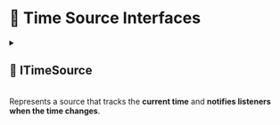 # 🧩 Time Source Interfaces

<details>
  <summary>
    <h2>🧩 ITimeSource</h2>
    <br> Represents a source that tracks the <b>current time</b> and <b>notifies listeners when the time changes</b>.
  </summary>

<br>

### Events
#### `event Action<float> OnTimeChanged`
```csharp
event Action<float> OnTimeChanged;
```
- **Description:** Raised whenever the current time changes.
- **Parameters:** `float` — the new current time in seconds.

### Methods
#### `float GetTime()`
```csharp
float GetTime();
```
- **Description:** Gets the current time from the source.
- **Returns:** `float` — current time in seconds.

#### `void SetTime(float time)`
```csharp
void SetTime(float time);
```
- **Description:** Sets the current time.
- **Parameters:**
    - `time` — The new time to set, expected to be in the range `0` to the duration of the source.

#### `void ResetTime()`
```csharp
void ResetTime();  
```
- **Description:** Resets the time source to its initial state.
- **Remarks:** After resetting, the current time will be the initial time, and any listeners may be notified via `OnTimeChanged`.

---
</details>